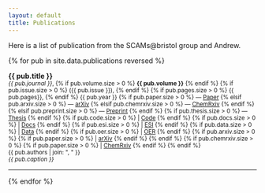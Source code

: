 ```yaml
---
layout: default
title: Publications
---
```


Here is a list of publication from the SCAMs@bristol group and Andrew.

{% for pub in site.data.publications reversed %}
  <body>
  <b>
    {{ pub.title }}
  </b><br>
  <small>
    <i>{{ pub.journal }}</i>, 
    {% if pub.volume.size > 0 %}
        <b>{{ pub.volume }}</b>
    {% endif %}
    {% if pub.issue.size > 0 %}
        ({{ pub.issue }}), 
    {% endif %}
    {% if pub.pages.size > 0 %}
    {{ pub.pages}},
    {% endif %}
    {{ pub.year }}
    {% if pub.paper.size > 0 %}
         &mdash; <a href="{{ pub.paper }}">Paper</a>
    {% elsif pub.arxiv.size > 0 %}
        &mdash; <a href="{{ pub.arxiv }}">arXiv</a>
    {% elsif pub.chemrxiv.size > 0 %}
        &mdash; <a href="{{ pub.chemrxiv }}">ChemRxiv</a>
    {% endif %}
    {% elsif pub.preprint.size > 0 %}
        &mdash; <a href="{{ pub.preprint }}">Preprint</a>
    {% endif %}
    {% if pub.thesis.size > 0 %}
         &mdash; <a href="{{ pub.thesis }}">Thesis</a>
    {% endif %}
    {% if pub.code.size > 0 %}
         | <a href="{{ pub.code }}">Code</a>
    {% endif %}
    {% if pub.docs.size > 0 %}
         | <a href="{{ pub.docs }}">Docs</a>
    {% endif %}
    {% if pub.esi.size > 0 %}
         | <a href="{{ pub.esi }}">ESI</a>
    {% endif %}
    {% if pub.data.size > 0 %}
         | <a href="{{ pub.data }}">Data</a>
    {% endif %}
    {% if pub.oer.size > 0 %}
         | <a href="{{ pub.oer }}">OER</a>
    {% endif %}
    {% if pub.arxiv.size > 0 %}
       {% if pub.paper.size > 0 %} 
         | <a href="{{ pub.arxiv }}">arXiv</a>
       {% endif %}
    {% endif %}
    {% if pub.chemrxiv.size > 0 %}
        {% if pub.paper.size > 0 %}
         | <a href="{{ pub.chemrxiv }}">ChemRxiv</a>
        {% endif %}
    {% endif %}
    <br>
    {{ pub.authors | join: ", " }}
  <br>
  <i>{{ pub.caption }}</i>
  </small>
  </body>
  <hr>
{% endfor %}
